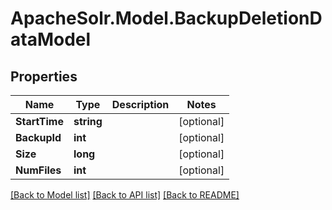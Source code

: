 # ApacheSolr.Model.BackupDeletionDataModel

## Properties

Name | Type | Description | Notes
------------ | ------------- | ------------- | -------------
**StartTime** | **string** |  | [optional] 
**BackupId** | **int** |  | [optional] 
**Size** | **long** |  | [optional] 
**NumFiles** | **int** |  | [optional] 

[[Back to Model list]](../README.md#documentation-for-models) [[Back to API list]](../README.md#documentation-for-api-endpoints) [[Back to README]](../README.md)

